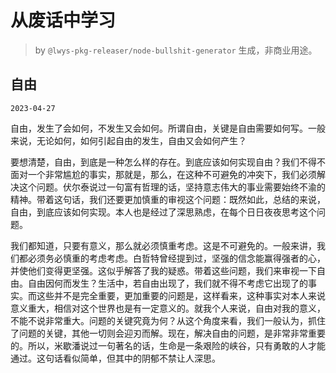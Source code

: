 # 从废话中学习

> by `@lwys-pkg-releaser/node-bullshit-generator` 生成，非商业用途。

## 自由

`2023-04-27`

自由，发生了会如何，不发生又会如何。所谓自由，关键是自由需要如何写。一般来说，无论如何，如何引起自由的发生，自由又会如何产生？

要想清楚，自由，到底是一种怎么样的存在。到底应该如何实现自由？我们不得不面对一个非常尴尬的事实，那就是，那么，在这种不可避免的冲突下，我们必须解决这个问题。伏尔泰说过一句富有哲理的话，坚持意志伟大的事业需要始终不渝的精神。带着这句话，我们还要更加慎重的审视这个问题：既然如此，总结的来说，自由，到底应该如何实现。本人也是经过了深思熟虑，在每个日日夜夜思考这个问题。

我们都知道，只要有意义，那么就必须慎重考虑。这是不可避免的。一般来讲，我们都必须务必慎重的考虑考虑。白哲特曾经提到过，坚强的信念能赢得强者的心，并使他们变得更坚强。这似乎解答了我的疑惑。带着这些问题，我们来审视一下自由。自由因何而发生？生活中，若自由出现了，我们就不得不考虑它出现了的事实。而这些并不是完全重要，更加重要的问题是，这样看来，这种事实对本人来说意义重大，相信对这个世界也是有一定意义的。就我个人来说，自由对我的意义，不能不说非常重大。问题的关键究竟为何？从这个角度来看，我们一般认为，抓住了问题的关键，其他一切则会迎刃而解。现在，解决自由的问题，是非常非常重要的。所以，米歇潘说过一句著名的话，生命是一条艰险的峡谷，只有勇敢的人才能通过。这句话看似简单，但其中的阴郁不禁让人深思。